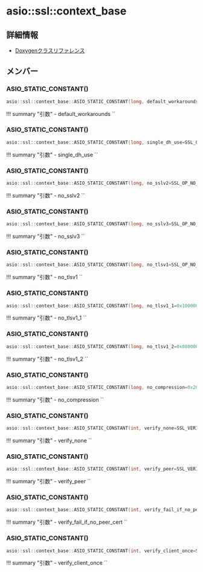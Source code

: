 # asio::ssl::context_base



## 詳細情報

- [Doxygenクラスリファレンス](https://lang-ship.com/reference/ESP32/latest/classasio_1_1ssl_1_1context__base.html)

## メンバー











### ASIO_STATIC_CONSTANT()



```c
asio::ssl::context_base::ASIO_STATIC_CONSTANT(long, default_workarounds=SSL_OP_ALL)
```

!!! summary "引数"
	- default_workarounds `` 



### ASIO_STATIC_CONSTANT()



```c
asio::ssl::context_base::ASIO_STATIC_CONSTANT(long, single_dh_use=SSL_OP_SINGLE_DH_USE)
```

!!! summary "引数"
	- single_dh_use `` 



### ASIO_STATIC_CONSTANT()



```c
asio::ssl::context_base::ASIO_STATIC_CONSTANT(long, no_sslv2=SSL_OP_NO_SSLv2)
```

!!! summary "引数"
	- no_sslv2 `` 



### ASIO_STATIC_CONSTANT()



```c
asio::ssl::context_base::ASIO_STATIC_CONSTANT(long, no_sslv3=SSL_OP_NO_SSLv3)
```

!!! summary "引数"
	- no_sslv3 `` 



### ASIO_STATIC_CONSTANT()



```c
asio::ssl::context_base::ASIO_STATIC_CONSTANT(long, no_tlsv1=SSL_OP_NO_TLSv1)
```

!!! summary "引数"
	- no_tlsv1 `` 



### ASIO_STATIC_CONSTANT()



```c
asio::ssl::context_base::ASIO_STATIC_CONSTANT(long, no_tlsv1_1=0x10000000L)
```

!!! summary "引数"
	- no_tlsv1_1 `` 



### ASIO_STATIC_CONSTANT()



```c
asio::ssl::context_base::ASIO_STATIC_CONSTANT(long, no_tlsv1_2=0x08000000L)
```

!!! summary "引数"
	- no_tlsv1_2 `` 



### ASIO_STATIC_CONSTANT()



```c
asio::ssl::context_base::ASIO_STATIC_CONSTANT(long, no_compression=0x20000L)
```

!!! summary "引数"
	- no_compression `` 



### ASIO_STATIC_CONSTANT()



```c
asio::ssl::context_base::ASIO_STATIC_CONSTANT(int, verify_none=SSL_VERIFY_NONE)
```

!!! summary "引数"
	- verify_none `` 



### ASIO_STATIC_CONSTANT()



```c
asio::ssl::context_base::ASIO_STATIC_CONSTANT(int, verify_peer=SSL_VERIFY_PEER)
```

!!! summary "引数"
	- verify_peer `` 



### ASIO_STATIC_CONSTANT()



```c
asio::ssl::context_base::ASIO_STATIC_CONSTANT(int, verify_fail_if_no_peer_cert=SSL_VERIFY_FAIL_IF_NO_PEER_CERT)
```

!!! summary "引数"
	- verify_fail_if_no_peer_cert `` 



### ASIO_STATIC_CONSTANT()



```c
asio::ssl::context_base::ASIO_STATIC_CONSTANT(int, verify_client_once=SSL_VERIFY_CLIENT_ONCE)
```

!!! summary "引数"
	- verify_client_once `` 




